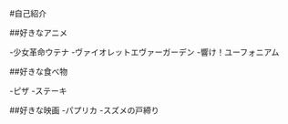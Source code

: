 #自己紹介

##好きなアニメ

-少女革命ウテナ
-ヴァイオレットエヴァーガーデン
-響け！ユーフォニアム


##好きな食べ物

-ピザ
-ステーキ


##好きな映画
-パプリカ
-スズメの戸締り
